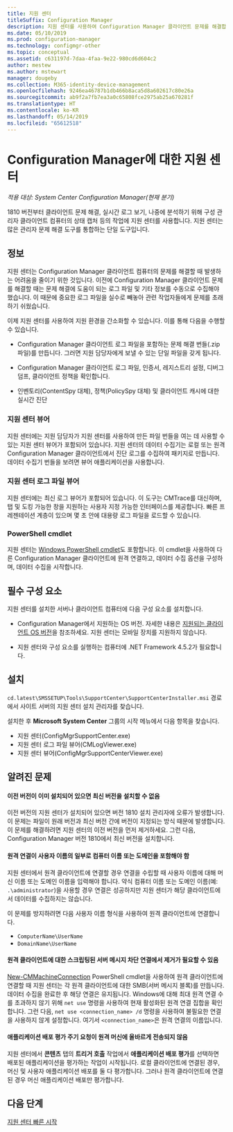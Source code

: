 ```yaml
---
title: 지원 센터
titleSuffix: Configuration Manager
description: 지원 센터를 사용하여 Configuration Manager 클라이언트 문제를 해결합니다.
ms.date: 05/10/2019
ms.prod: configuration-manager
ms.technology: configmgr-other
ms.topic: conceptual
ms.assetid: c631197d-7daa-4faa-9e22-980cd6d604c2
author: mestew
ms.author: mstewart
manager: dougeby
ms.collection: M365-identity-device-management
ms.openlocfilehash: 9246ea46787b1db466b8aca5d8a602617c80e26a
ms.sourcegitcommit: ab9f2a7fb7ea3a0c65808fce2975ab25a670281f
ms.translationtype: HT
ms.contentlocale: ko-KR
ms.lasthandoff: 05/14/2019
ms.locfileid: "65612518"
---
```

# <a name="support-center-for-configuration-manager"></a>Configuration Manager에 대한 지원 센터

*적용 대상: System Center Configuration Manager(현재 분기)*

<!--1357489-->
1810 버전부터 클라이언트 문제 해결, 실시간 로그 보기, 나중에 분석하기 위해 구성 관리자 클라이언트 컴퓨터의 상태 캡처 등의 작업에 지원 센터를 사용합니다. 지원 센터는 많은 관리자 문제 해결 도구를 통합하는 단일 도구입니다. 



## <a name="about"></a>정보 

지원 센터는 Configuration Manager 클라이언트 컴퓨터의 문제를 해결할 때 발생하는 어려움을 줄이기 위한 것입니다. 이전에 Configuration Manager 클라이언트 문제를 해결할 때는 문제 해결에 도움이 되는 로그 파일 및 기타 정보를 수동으로 수집해야 했습니다. 이 때문에 중요한 로그 파일을 실수로 빼놓아 관련 작업자들에게 문제를 초래하기 쉬웠습니다.

이제 지원 센터를 사용하여 지원 환경을 간소화할 수 있습니다. 이를 통해 다음을 수행할 수 있습니다.

 - Configuration Manager 클라이언트 로그 파일을 포함하는 문제 해결 번들(.zip 파일)를 만듭니다. 그러면 지원 담당자에게 보낼 수 있는 단일 파일을 갖게 됩니다.  

 - Configuration Manager 클라이언트 로그 파일, 인증서, 레지스트리 설정, 디버그 덤프, 클라이언트 정책을 확인합니다.  

 - 인벤토리(ContentSpy 대체), 정책(PolicySpy 대체) 및 클라이언트 캐시에 대한 실시간 진단  


### <a name="support-center-viewer"></a>지원 센터 뷰어

지원 센터에는 지원 담당자가 지원 센터를 사용하여 만든 파일 번들을 여는 데 사용할 수 있는 지원 센터 뷰어가 포함되어 있습니다. 지원 센터의 데이터 수집기는 로컬 또는 원격 Configuration Manager 클라이언트에서 진단 로그를 수집하여 패키지로 만듭니다. 데이터 수집기 번들을 보려면 뷰어 애플리케이션을 사용합니다.


### <a name="support-center-log-file-viewer"></a>지원 센터 로그 파일 뷰어

지원 센터에는 최신 로그 뷰어가 포함되어 있습니다. 이 도구는 CMTrace를 대신하며, 탭 및 도킹 가능한 창을 지원하는 사용자 지정 가능한 인터페이스를 제공합니다. 빠른 프레젠테이션 계층이 있으며 몇 초 안에 대용량 로그 파일을 로드할 수 있습니다.


### <a name="powershell-cmdlets"></a>PowerShell cmdlet

지원 센터는 [Windows PowerShell cmdlet](https://go.microsoft.com/fwlink/?linkid=397830)도 포함합니다. 이 cmdlet을 사용하여 다른 Configuration Manager 클라이언트에 원격 연결하고, 데이터 수집 옵션을 구성하며, 데이터 수집을 시작합니다.



## <a name="prerequisites"></a>필수 구성 요소

지원 센터를 설치한 서버나 클라이언트 컴퓨터에 다음 구성 요소를 설치합니다.

- Configuration Manager에서 지원하는 OS 버전. 자세한 내용은 [지원되는 클라이언트 OS 버전](/sccm/core/plan-design/configs/supported-operating-systems-for-clients-and-devices)을 참조하세요. 지원 센터는 모바일 장치를 지원하지 않습니다.  

- 지원 센터와 구성 요소를 실행하는 컴퓨터에 .NET Framework 4.5.2가 필요합니다.  



## <a name="install"></a>설치

`cd.latest\SMSSETUP\Tools\SupportCenter\SupportCenterInstaller.msi` 경로에서 사이트 서버의 지원 센터 설치 관리자를 찾습니다.

설치한 후 **Microsoft System Center** 그룹의 시작 메뉴에서 다음 항목을 찾습니다.  
- 지원 센터(ConfigMgrSupportCenter.exe)  
- 지원 센터 로그 파일 뷰어(CMLogViewer.exe)  
- 지원 센터 뷰어(ConfigMgrSupportCenterViewer.exe)  



## <a name="known-issues"></a>알려진 문제 

#### <a name="you-cant-install-the-latest-version-if-an-older-version-is-already-installed"></a>이전 버전이 이미 설치되어 있으면 최신 버전을 설치할 수 없음
<!--SCCMDocs-pr issue #3090-->
이전 버전의 지원 센터가 설치되어 있으면 버전 1810 설치 관리자에 오류가 발생합니다. 이 문제는 파일이 원래 버전과 최신 버전 간에 버전이 지정되는 방식 때문에 발생합니다. 이 문제를 해결하려면 지원 센터의 이전 버전을 먼저 제거하세요. 그런 다음, Configuration Manager 버전 1810에서 최신 버전을 설치합니다.

#### <a name="remote-connections-must-include-computer-name-or-domain-as-part-of-the-user-name"></a>원격 연결이 사용자 이름의 일부로 컴퓨터 이름 또는 도메인을 포함해야 함
지원 센터에서 원격 클라이언트에 연결할 경우 연결을 수립할 때 사용자 이름에 대해 머신 이름 또는 도메인 이름을 입력해야 합니다. 약식 컴퓨터 이름 또는 도메인 이름(예: `.\administrator`)을 사용할 경우 연결은 성공하지만 지원 센터가 해당 클라이언트에서 데이터를 수집하지는 않습니다. 

이 문제를 방지하려면 다음 사용자 이름 형식을 사용하여 원격 클라이언트에 연결합니다. 
- `ComputerName\UserName`  
- `DomainName\UserName`  

#### <a name="scripted-server-message-block-connections-to-remote-clients-might-require-removal"></a>원격 클라이언트에 대한 스크립팅된 서버 메시지 차단 연결에서 제거가 필요할 수 있음
[New-CMMachineConnection](https://go.microsoft.com/fwlink/p/?linkid=390542) PowerShell cmdlet을 사용하여 원격 클라이언트에 연결할 때 지원 센터는 각 원격 클라이언트에 대한 SMB(서버 메시지 블록)를 만듭니다. 데이터 수집을 완료한 후 해당 연결은 유지됩니다. Windows에 대해 최대 원격 연결 수를 초과하지 않기 위해 `net use` 명령을 사용하여 현재 활성화된 원격 연결 집합을 확인합니다. 그런 다음, `net use <connection_name> /d` 명령을 사용하여 불필요한 연결을 사용하지 않게 설정합니다. 
여기서 `<connection_name>`은 원격 연결의 이름입니다.

#### <a name="application-deployment-evaluation-cycle-request-isnt-sent-correctly-to-remote-machines"></a>애플리케이션 배포 평가 주기 요청이 원격 머신에 올바르게 전송되지 않음
<!--2849356-->
지원 센터에서 **콘텐츠** 탭의 **트리거 호출** 작업에서 **애플리케이션 배포 평가**를 선택하면 배포된 애플리케이션을 평가하는 작업이 시작됩니다. 로컬 클라이언트에 연결된 경우, 머신 및 사용자 애플리케이션 배포를 둘 다 평가합니다. 그러나 원격 클라이언트에 연결된 경우 머신 애플리케이션 배포만 평가합니다.


## <a name="next-steps"></a>다음 단계

[지원 센터 빠른 시작](/sccm/core/support/support-center-quickstart)
